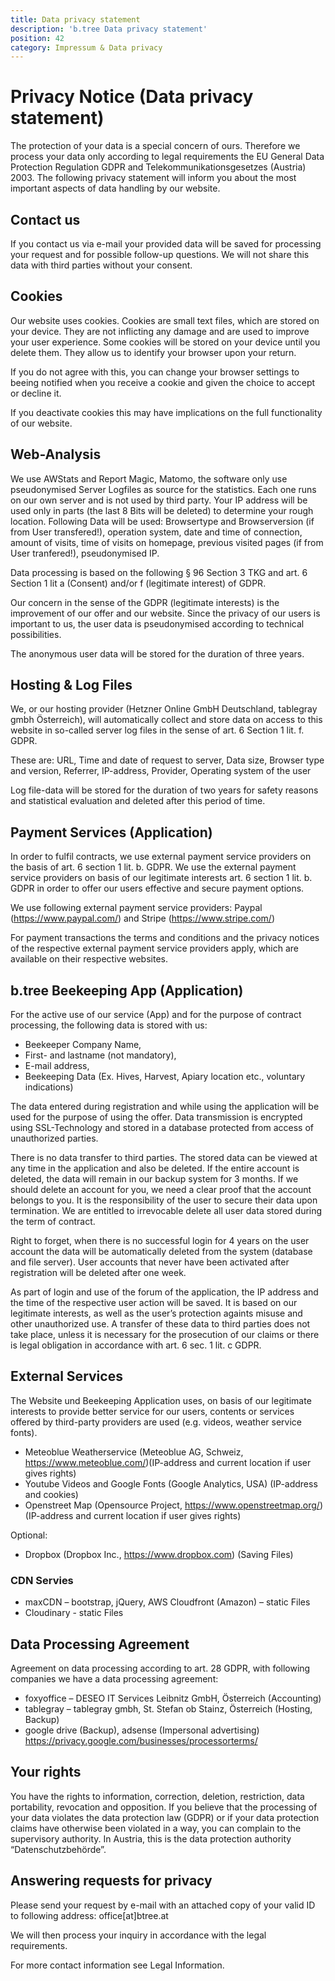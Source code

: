 ```yaml
---
title: Data privacy statement
description: 'b.tree Data privacy statement'
position: 42
category: Impressum & Data privacy
---
```


# Privacy Notice (Data privacy statement)

The protection of your data is a special concern of ours. Therefore we process your data only according to legal requirements the EU General Data Protection Regulation GDPR and Telekommunikationsgesetzes (Austria) 2003. The following privacy statement will inform you about the most important aspects of data handling by our website.

## Contact us

If you contact us via e-mail your provided data will be saved for processing your request and for possible follow-up questions. We will not share this data with third parties without your consent.

## Cookies

Our website uses cookies. Cookies are small text files, which are stored on your device. They are not inflicting any damage and are used to improve your user experience. Some cookies will be stored on your device until you delete them. They allow us to identify your browser upon your return.

If you do not agree with this, you can change your browser settings to beeing notified when you receive a cookie and given the choice to accept or decline it.

If you deactivate cookies this may have implications on the full functionality of our website.

## Web-Analysis

We use AWStats and Report Magic, Matomo, the software only use pseudonymised Server Logfiles as source for the statistics. Each one runs on our own server and is not used by third party.
Your IP address will be used only in parts (the last 8 Bits will be deleted) to determine your rough location.
Following Data will be used: Browsertype and Browserversion (if from User transfered!), operation system, date and time of connection, amount of visits, time of visits on homepage, previous visited pages (if from User tranfered!), pseudonymised IP.

Data processing is based on the following § 96 Section 3 TKG and art. 6 Section 1 lit a (Consent) and/or f (legitimate interest) of GDPR.

Our concern in the sense of the GDPR (legitimate interests) is the improvement of our offer and our website. Since the privacy of our users is important to us, the user data is pseudonymised according to technical possibilities.

The anonymous user data will be stored for the duration of three years.

## Hosting & Log Files

We, or our hosting provider (Hetzner Online GmbH Deutschland, tablegray gmbh Österreich), will automatically collect and store data on access to this website in so-called server log files in the sense of art. 6 Section 1 lit. f. GDPR.

These are: URL, Time and date of request to server, Data size, Browser type and version, Referrer, IP-address, Provider, Operating system of the user

Log file-data will be stored for the duration of two years for safety reasons and statistical evaluation and deleted after this period of time.

## Payment Services (Application)

In order to fulfil contracts, we use external payment service providers on the basis of art. 6 section 1 lit. b. GDPR. We use the external payment service providers on basis of our legitimate interests art. 6 section 1 lit. b. GDPR in order to offer our users effective and secure payment options.

We use following external payment service providers: Paypal (https://www.paypal.com/) and Stripe (https://www.stripe.com/)

For payment transactions the terms and conditions and the privacy notices of the respective external payment service providers apply, which are available on their respective websites.

## b.tree Beekeeping App (Application)

For the active use of our service (App) and for the purpose of contract processing, the following data is stored with us:

- Beekeeper Company Name,
- First- and lastname (not mandatory),
- E-mail address,
- Beekeeping Data (Ex. Hives, Harvest, Apiary location etc., voluntary indications)

The data entered during registration and while using the application will be used for the purpose of using the offer. Data transmission is encrypted using SSL-Technology and stored in a database protected from access of unauthorized parties.

There is no data transfer to third parties. The stored data can be viewed at any time in the application and also be deleted. If the entire account is deleted, the data will remain in our backup system for 3 months. If we should delete an account for you, we need a clear proof that the account belongs to you. It is the responsibility of the user to secure their data upon termination. We are entitled to irrevocable delete all user data stored during the term of contract.

Right to forget, when there is no successful login for 4 years on the user account the data will be automatically deleted from the system (database and file server). User accounts that never have been activated after registration will be deleted after one week.

As part of login and use of the forum of the application, the IP address and the time of the respective user action will be saved. It is based on our legitimate interests, as well as the user’s protection againts misuse and other unauthorized use. A transfer of these data to third parties does not take place, unless it is necessary for the prosecution of our claims or there is legal obligation in accordance with art. 6 sec. 1 lit. c GDPR.

## External Services

The Website und Beekeeping Application uses, on basis of our legitimate interests to provide better service for our users, contents or services offered by third-party providers are used (e.g. videos, weather service fonts).

- Meteoblue Weatherservice (Meteoblue AG, Schweiz, https://www.meteoblue.com/)(IP-address and current location if user gives rights)
- Youtube Videos and Google Fonts (Google Analytics, USA) (IP-address and cookies)
- Openstreet Map (Opensource Project, https://www.openstreetmap.org/) (IP-address and current location if user gives rights)

Optional:

- Dropbox (Dropbox Inc., https://www.dropbox.com) (Saving Files)

### CDN Servies

- maxCDN – bootstrap, jQuery, AWS Cloudfront (Amazon) – static Files
- Cloudinary - static Files

## Data Processing Agreement

Agreement on data processing according to art. 28 GDPR, with following companies we have a data processing agreement:

- foxyoffice – DESEO IT Services Leibnitz GmbH, Österreich (Accounting)
- tablegray – tablegray gmbh, St. Stefan ob Stainz, Österreich (Hosting, Backup)
- google drive (Backup), adsense (Impersonal advertising) https://privacy.google.com/businesses/processorterms/

## Your rights

You have the rights to information, correction, deletion, restriction, data portability, revocation and opposition. If you believe that the processing of your data violates the data protection law (GDPR) or if your data protection claims have otherwise been violated in a way, you can complain to the supervisory authority. In Austria, this is the data protection authority “Datenschutzbehörde”.

## Answering requests for privacy

Please send your request by e-mail with an attached copy of your valid ID to following address: office[at]btree.at

We will then process your inquiry in accordance with the legal requirements.

For more contact information see Legal Information.
